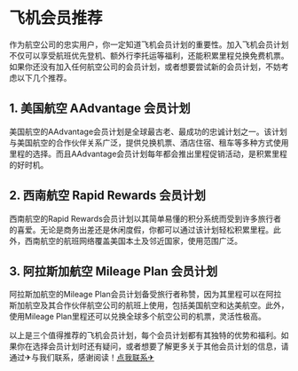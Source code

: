 # 飞机会员推荐

作为航空公司的忠实用户，你一定知道飞机会员计划的重要性。加入飞机会员计划不仅可以享受航班优先登机、额外行李托运等福利，还能积累里程兑换免费机票。如果你还没有加入任何航空公司的会员计划，或者想要尝试新的会员计划，不妨考虑以下几个推荐。

## 1. 美国航空 AAdvantage 会员计划

美国航空的AAdvantage会员计划是全球最古老、最成功的忠诚计划之一。该计划与美国航空的合作伙伴关系广泛，提供兑换机票、酒店住宿、租车等多种方式使用里程的选择。而且AAdvantage会员计划每年都会推出里程促销活动，是积累里程的好时机。

## 2. 西南航空 Rapid Rewards 会员计划

西南航空的Rapid Rewards会员计划以其简单易懂的积分系统而受到许多旅行者的喜爱。无论是商务出差还是休闲度假，你都可以通过该计划轻松积累里程。此外，西南航空的航班网络覆盖美国本土及邻近国家，使用范围广泛。

## 3. 阿拉斯加航空 Mileage Plan 会员计划

阿拉斯加航空的Mileage Plan会员计划备受旅行者称赞，因为其里程可以在阿拉斯加航空及其合作伙伴航空公司的航班上使用，包括美国航空和达美航空。此外，使用Mileage Plan里程还可以兑换全球多个航空公司的机票，灵活性极高。

以上是三个值得推荐的飞机会员计划，每个会员计划都有其独特的优势和福利。如果你在选择会员计划时还有疑问，或者想要了解更多关于其他会员计划的信息，请通过✈与我们联系，感谢阅读！[点我联系✈](https://web.G208.com)